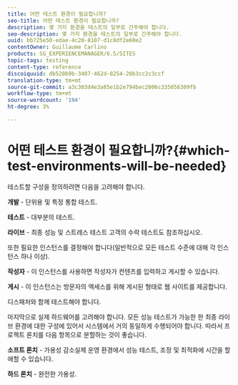 ```yaml
---
title: 어떤 테스트 환경이 필요합니까?
seo-title: 어떤 테스트 환경이 필요합니까?
description: 몇 가지 환경을 테스트의 일부로 간주해야 합니다.
seo-description: 몇 가지 환경을 테스트의 일부로 간주해야 합니다.
uuid: bb725e50-edae-4c20-8107-d1c8df2e60e2
contentOwner: Guillaume Carlino
products: SG_EXPERIENCEMANAGER/6.5/SITES
topic-tags: testing
content-type: reference
discoiquuid: db528b9b-3407-462d-8254-20b3cc2c3ccf
translation-type: tm+mt
source-git-commit: a3c303d4e3a85e1b2e794bec2006c335056309fb
workflow-type: tm+mt
source-wordcount: '194'
ht-degree: 3%

---
```



# 어떤 테스트 환경이 필요합니까?{#which-test-environments-will-be-needed}

테스트할 구성을 정의하려면 다음을 고려해야 합니다.

**개발**  - 단위용 및 특정 통합 테스트.

**테스트**  - 대부분의 테스트.

**라이브**  - 최종 성능 및 스트레스 테스트 고객의 수락 테스트도 참조하십시오.

또한 필요한 인스턴스를 결정해야 합니다(일반적으로 모든 테스트 수준에 대해 각 인스턴스 하나 이상).

**작성자**  - 이 인스턴스를 사용하면 작성자가 컨텐츠를 입력하고 게시할 수 있습니다.

**게시**  - 이 인스턴스는 방문자의 액세스를 위해 게시된 형태로 웹 사이트를 제공합니다.

디스패처와 함께 테스트해야 합니다.

마지막으로 실제 하드웨어를 고려해야 합니다. 모든 성능 테스트가 가능한 한 최종 라이브 환경에 대한 구성에 있어서 시스템에서 거의 동일하게 수행되어야 합니다. 따라서 프로젝트 론치를 다음 항목으로 분할하는 것이 좋습니다.

**소프트 론치**  - 가용성 감소실제 운영 환경에서 성능 테스트, 조정 및 최적화에 시간을 할애할 수 있습니다.

**하드 론치**  - 완전한 가용성.
